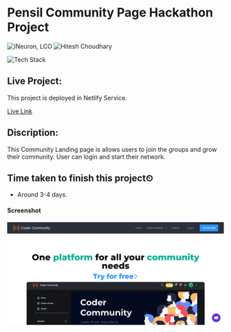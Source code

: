 # Pensil Community Page Hackathon Project
![iNeuron, LCO](https://img.shields.io/badge/iNeuron-LCO-green)
![Hitesh Choudhary](https://img.shields.io/badge/Hitesh--Choudhary-Full--stack--JS--bootcamp-red)

![Tech Stack](https://img.shields.io/badge/Tech%20Stack-HTML%20%7C%20TailwindCSS-blue)


## Live Project:
This project is deployed in Netlify Service.

[Live Link](https://pensil-community-page.netlify.app/)

## Discription:
This Community Landing page is allows users to join the groups and grow their community. User can login and start their network.


## Time taken to finish this project⏲

-  Around 3-4 days.

#### Screenshot

![Desktop](./screenshot/Pencil-1.png)

